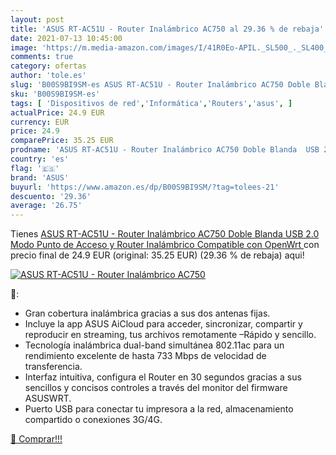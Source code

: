 ```yaml
---
layout: post
title: 'ASUS RT-AC51U - Router Inalámbrico AC750 al 29.36 % de rebaja'
date: 2021-07-13 10:45:00
image: 'https://m.media-amazon.com/images/I/41R0Eo-APIL._SL500_._SL400_.jpg'
comments: true
category: ofertas
author: 'tole.es'
slug: 'B00S9BI9SM-es ASUS RT-AC51U - Router Inalámbrico AC750 Doble Blanda USB...'
sku: 'B00S9BI9SM-es'
tags: [ 'Dispositivos de red','Informática','Routers','asus', ]
actualPrice: 24.9 EUR
currency: EUR
price: 24.9
comparePrice: 35.25 EUR
prodname: 'ASUS RT-AC51U - Router Inalámbrico AC750 Doble Blanda  USB 2.0  Modo Punto de Acceso y Router Inalámbrico  Compatible con OpenWrt '
country: 'es'
flag: '🇪🇸'
brand: 'ASUS'
buyurl: 'https://www.amazon.es/dp/B00S9BI9SM/?tag=tolees-21'
descuento: '29.36'
average: '26.75'
---
```


Tienes [ASUS RT-AC51U - Router Inalámbrico AC750 Doble Blanda  USB 2.0  Modo Punto de Acceso y Router Inalámbrico  Compatible con OpenWrt ](https://www.amazon.es/dp/B00S9BI9SM/?tag=tolees-21) con precio final de  24.9 EUR (original: 35.25 EUR) (29.36 %  de rebaja) aqui!

[![ASUS RT-AC51U - Router Inalámbrico AC750](https://m.media-amazon.com/images/I/41R0Eo-APIL._SL500_._SL400_.jpg)](https://www.amazon.es/dp/B00S9BI9SM/?tag=tolees-21)

🔎:

- Gran cobertura inalámbrica gracias a sus dos antenas fijas.
- Incluye la app ASUS AiCloud para acceder, sincronizar, compartir y reproducir en streaming, tus archivos remotamente –Rápido y sencillo.
- Tecnología inalámbrica dual-band simultánea 802.11ac para un rendimiento excelente de hasta 733 Mbps de velocidad de transferencia.
- Interfaz intuitiva, configura el Router en 30 segundos gracias a sus sencillos y concisos controles a través del monitor del firmware ASUSWRT.
- Puerto USB para conectar tu impresora a la red, almacenamiento compartido o conexiones 3G/4G.

[🛒 Comprar!!!](https://www.amazon.es/dp/B00S9BI9SM/?tag=tolees-21)
